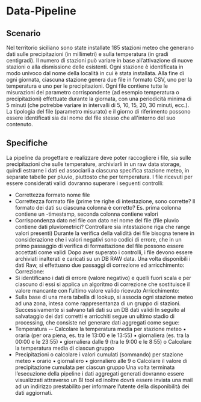 # Data-Pipeline
## Scenario
Nel territorio siciliano sono state installate 185 stazioni meteo che generano dati sulle precipitazioni (in millimetri) e sulla temperatura (in gradi centigradi). Il numero di stazioni può variare in base all’attivazione di nuove stazioni o alla dismissione delle esistenti. Ogni stazione è identificata in modo univoco dal nome della località in cui è stata installata. Alla fine di ogni giornata, ciascuna stazione genera due file in formato CSV, uno per la temperatura e uno per le precipitazioni. Ogni file contiene tutte le misurazioni del parametro corrispondente (ad esempio temperatura o precipitazioni) effettuate durante la giornata, con una periodicità minima di 5 minuti (che potrebbe variare in intervalli di 5, 10, 15, 20, 30 minuti, ecc.). La tipologia del file (parametro misurato) e il giorno di riferimento possono essere identificati sia dal nome del file stesso che all'interno del suo contenuto.
## Specifiche
La pipeline da progettare e realizzare deve poter raccogliere i file, sia sulle precipitazioni che sulle temperature, archiviarli in un raw data storage, quindi estrarne i dati ed associarli a ciascuna specifica stazione meteo, in separate tabelle per pluvio, piuttosto che per temperatura.
I file ricevuti per essere considerati validi dovranno superare i seguenti controlli:
- Correttezza formato nome file
-	Correttezza formato file (prime tre righe di intestazione, sono corrette? Il formato dei dati su ciascuna colonna è corretto? Es. prima colonna contiene un -timestamp, seconda colonna contiene valori
- Corrispondenza dato nel file con dato nel nome del file (file pluvio contiene dati pluviometrici? Controllare sia intestazione riga che range valori presenti)
Durante la verifica della validità dei file bisogna tenere in considerazione che i valori negativi sono codici di errore, che in un primo passaggio di verifica di formattazione del file possono essere accettati come validi
Dopo aver superato i controlli, i file devono essere archiviati inalterati e caricati su un DB RAW data. Una volta disponibili i dati Raw, si effettuano due passaggi di correzione ed arricchimento:
Correzione:
- Si identificano i dati di errore (valore negativo) e quelli fuori scala e per ciascuno di essi si applica un algoritmo di correzione che sostituisce il valore mancante con l’ultimo valore valido ricevuto
Arricchimento:
- Sulla base di una mera tabella di lookup, si associa ogni stazione meteo ad una zona, intesa come rappresentanza di un gruppo di stazioni.
Successivamente si salvano tali dati su un DB dati validi
In seguito al salvataggio dei dati corretti e arricchiti segue un ultimo stadio di processing, che consiste nel generare dati aggregati come segue:
 
-	Temperatura
--	Calcolare la temperatura media per stazione meteo
▪	oraria (per ora piena, es. tra le 13:00 e le 13:55)
▪	giornaliera (es. tra la 00:00 e le 23:55)
▪	giornaliera dalle 9 (tra le 9:00 e le 8:55)
o	Calcolare la temperatura media di ciascun gruppo
-	Precipitazioni
o	calcolare i valori cumulati (sommando) per stazione meteo
▪	orario
▪	giornaliero
▪	giornaliero alle 9
o	Calcolare il valore di precipitazione cumulata per ciascun gruppo
Una volta terminata l’esecuzione della pipeline i dati aggregati generati dovranno essere visualizzati attraverso un BI tool ed inoltre dovrà essere inviata una mail ad un indirizzo prestabilito per informare l’utente della disponibilità dei dati aggiornati.



